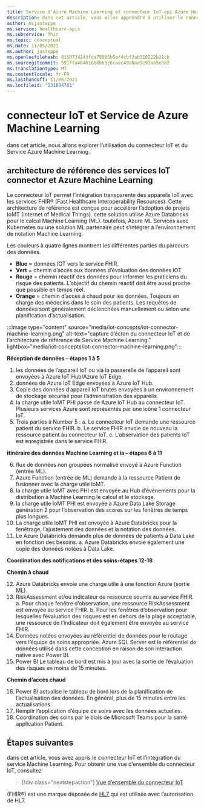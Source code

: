 ```yaml
---
title: Service d’Azure Machine Learning et connecteur IoT-api Azure Healthcare
description: dans cet article, vous allez apprendre à utiliser le connecteur IoT et le Service Azure Machine Learning
author: msjasteppe
ms.service: healthcare-apis
ms.subservice: fhir
ms.topic: conceptual
ms.date: 11/05/2021
ms.author: jasteppe
ms.openlocfilehash: 8150734243fda78805b5ef4cbf3ab318222b21cb
ms.sourcegitcommit: 591ffa464618b8bb3c6caec49a0aa9c91aa5e882
ms.translationtype: MT
ms.contentlocale: fr-FR
ms.lasthandoff: 11/06/2021
ms.locfileid: "131894761"
---
```

# <a name="iot-connector-and-azure-machine-learning-service"></a>connecteur IoT et Service de Azure Machine Learning

dans cet article, nous allons explorer l’utilisation du connecteur IoT et du Service Azure Machine Learning.

## <a name="iot-connector-and-azure-machine-learning-service-reference-architecture"></a>architecture de référence des services IoT connector et Azure Machine Learning

Le connecteur IoT permet l’intégration transparente des appareils IoT avec les services FHIR&#174; (Fast Healthcare Interoperability Resources). Cette architecture de référence est conçue pour accélérer l’adoption de projets IoMT (Internet of Medical Things). cette solution utilise Azure Databricks pour le calcul Machine Learning (ML). toutefois, Azure ML Services avec Kubernetes ou une solution ML partenaire peut s’intégrer à l’environnement de notation Machine Learning.

Les couleurs à quatre lignes montrent les différentes parties du parcours des données.

- **Blue** = données IOT vers le service FHIR.
- **Vert** = chemin d’accès aux données d’évaluation des données IOT
- **Rouge** = chemin réactif des données pour informer les praticiens du risque des patients. L’objectif du chemin réactif doit être aussi proche que possible en temps réel.
- **Orange** = chemin d’accès à chaud pour les données. Toujours en charge des médecins dans le soin des patients. Les requêtes de données sont généralement déclenchées manuellement ou selon une planification d’actualisation.

:::image type="content" source="media/iot-concepts/iot-connector-machine-learning.png" alt-text="capture d’écran du connecteur IoT et de l’architecture de référence de Service Machine Learning." lightbox="media/iot-concepts/iot-connector-machine-learning.png":::

**Réception de données – étapes 1 à 5**

1. les données de l’appareil IoT ou via la passerelle de l’appareil sont envoyées à Azure IoT Hub/Azure IoT Edge.
2. données de Azure IoT Edge envoyées à Azure IoT Hub.
3. Copie des données d’appareil IoT brutes envoyées à un environnement de stockage sécurisé pour l’administration des appareils.
4. la charge utile IoMT PHI passe de Azure IoT Hub au connecteur IoT. Plusieurs services Azure sont représentés par une icône 1 connecteur IoT.
5. Trois parties à Number 5 : a. Le connecteur IoT demande une ressource patient du service FHIR. b. Le service FHIR envoie de nouveau la ressource patient au connecteur IoT. c. L’observation des patients IoT est enregistrée dans le service FHIR.

**itinéraire des données Machine Learning et ia – étapes 6 à 11**

6. flux de données non groupées normalisé envoyé à Azure Function (entrée ML).
7. Azure Function (entrée de ML) demande à la ressource Patient de fusionner avec la charge utile IoMT.
8. la charge utile IoMT avec PHI est envoyée au Hub d’événements pour la distribution à Machine Learning le calcul et le stockage.
9. la charge utile IoMT PHI est envoyée à Azure Data Lake Storage génération 2 pour l’observation des scores sur les fenêtres de temps plus longues.
10. La charge utile IoMT PHI est envoyée à Azure Databricks pour la fenêtrage, l’ajustement des données et la notation des données.
11. Le Azure Databricks demande plus de données de patients à Data Lake en fonction des besoins. a. Azure Databricks envoie également une copie des données notées à Data Lake.

**Coordination des notifications et des soins-étapes 12-18**

**Chemin à chaud**

12. Azure Databricks envoie une charge utile à une fonction Azure (sortie ML).
13. RiskAssessment et/ou indicateur de ressource soumis au service FHIR. a. Pour chaque fenêtre d’observation, une ressource RiskAssessment est envoyée au service FHIR. b. Pour les fenêtres d’observation pour lesquelles l’évaluation des risques est en dehors de la plage acceptable, une ressource de l’indicateur doit également être envoyée au service FHIR.
14. Données notées envoyées au référentiel de données pour le routage vers l’équipe de soins appropriée. Azure SQL Server est le référentiel de données utilisé dans cette conception en raison de son interaction native avec Power BI.
15. Power BI Le tableau de bord est mis à jour avec la sortie de l’évaluation des risques en moins de 15 minutes.

**Chemin d’accès chaud**

16. Power BI actualise le tableau de bord lors de la planification de l’actualisation des données. En général, plus de 15 minutes entre les actualisations.
17. Remplir l’application d’équipe de soins avec les données actuelles.
18. Coordination des soins par le biais de Microsoft Teams pour la santé application Patient.

## <a name="next-steps"></a>Étapes suivantes

dans cet article, vous avez appris le connecteur IoT et l’intégration du service Machine Learning. Pour obtenir une vue d’ensemble du connecteur IoT, consultez

>[!div class="nextstepaction"]
>[Vue d’ensemble du connecteur IoT](iot-connector-overview.md)

(FHIR&#174;) est une marque déposée de [HL7](https://hl7.org/fhir/) qui est utilisée avec l’autorisation de HL7.
